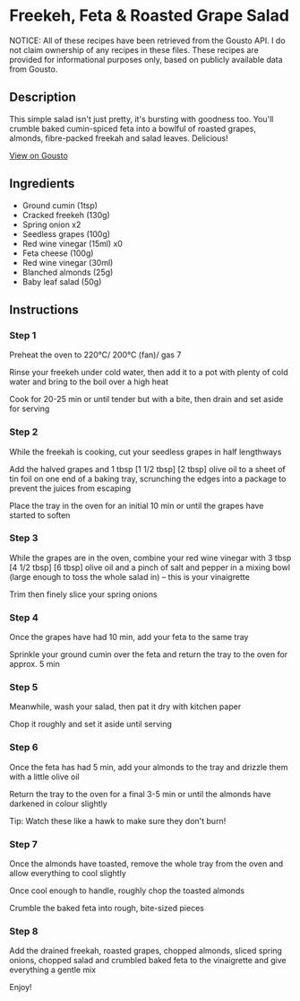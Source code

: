 # Freekeh, Feta & Roasted Grape Salad

NOTICE: All of these recipes have been retrieved from the Gousto API. I do not claim ownership of any recipes in these files. These recipes are provided for informational purposes only, based on publicly available data from Gousto.

## Description

This simple salad isn't just pretty, it's bursting with goodness too. You'll crumble baked cumin-spiced feta into a bowlful of roasted grapes, almonds, fibre-packed freekah and salad leaves. Delicious!

[View on Gousto](https://www.gousto.co.uk/recipes/cookbook/freekeh-feta-roast-grape-salad)

## Ingredients

- Ground cumin (1tsp)
- Cracked freekeh (130g)
- Spring onion x2
- Seedless grapes (100g)
- Red wine vinegar (15ml) x0
- Feta cheese (100g)
- Red wine vinegar (30ml)
- Blanched almonds (25g)
- Baby leaf salad (50g)

## Instructions


### Step 1

Preheat the oven to 220°C/ 200°C (fan)/ gas 7

Rinse your freekeh under cold water, then add it to a pot with plenty of cold water and bring to the boil over a high heat

Cook for 20-25 min or until tender but with a bite, then drain and set aside for serving


### Step 2

While the freekah is cooking, cut your seedless grapes in half lengthways

Add the halved grapes and 1 tbsp <span class="text-purple">[1 1/2 tbsp]</span><span class="text-danger"> [2 tbsp]</span> olive oil to a sheet of tin foil on one end of a baking tray, scrunching the edges into a package to prevent the juices from escaping

Place the tray in the oven for an initial 10 min or until the grapes have started to soften


### Step 3

While the grapes are in the oven, combine your red wine vinegar with 3 tbsp <span class="text-purple">[4 1/2 tbsp]</span> <span class="text-danger">[6 tbsp]</span> olive oil and a pinch of salt and pepper in a mixing bowl (large enough to toss the whole salad in) – this is your vinaigrette

Trim then finely slice your spring onions


### Step 4

Once the grapes have had 10 min, add your feta to the same tray

Sprinkle your ground cumin over the feta and return the tray to the oven for approx. 5 min


### Step 5

Meanwhile, wash your salad, then pat it dry with kitchen paper

Chop it roughly and set it aside until serving


### Step 6

Once the feta has had 5 min, add your almonds to the tray and drizzle them with a little olive oil

Return the tray to the oven for a final 3-5 min or until the almonds have darkened in colour slightly

Tip: Watch these like a hawk to make sure they don't burn!


### Step 7

Once the almonds have toasted, remove the whole tray from the oven and allow everything to cool slightly

Once cool enough to handle, roughly chop the toasted almonds

Crumble the baked feta into rough, bite-sized pieces

### Step 8

Add the drained freekah, roasted grapes, chopped almonds, sliced spring onions, chopped salad and crumbled baked feta to the vinaigrette and give everything a gentle mix

Enjoy!

